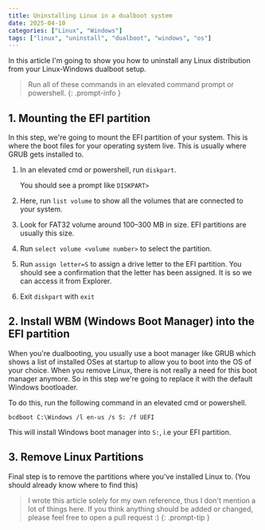 ```yaml
---
title: Uninstalling Linux in a dualboot system
date: 2025-04-10
categories: ["Linux", "Windows"]
tags: ["linux", "uninstall", "dualboot", "windows", "os"]
---
```


In this article I'm going to show you how to uninstall any Linux distribution from your Linux-Windows dualboot setup.

> Run all of these commands in an elevated command prompt or powershell.
{: .prompt-info }

## 1. Mounting the EFI partition
In this step, we're going to mount the EFI partition of your system. This is where the boot files for your operating system live. This is usually where GRUB gets installed to.

1. In an elevated cmd or powershell, run `diskpart`.

    You should see a prompt like `DISKPART>`
2. Here, run `list volume` to show all the volumes that are connected to your system.
3. Look for FAT32 volume around 100–300 MB in size. EFI partitions are usually this size.
4. Run `select volume <volume number>` to select the partition.
5. Run `assign letter=S` to assign a drive letter to the EFI partition. You should see a confirmation that the letter has been assigned. It is so we can access it from Explorer.
6. Exit `diskpart` with `exit`

## 2. Install WBM (Windows Boot Manager) into the EFI partition
When you're dualbooting, you usually use a boot manager like GRUB which shows a list of installed OSes at startup to allow you to boot into the OS of your choice.
When you remove Linux, there is not really a need for this boot manager anymore. So in this step we're going to replace it with the default Windows bootloader.

To do this, run the following command in an elevated cmd or powershell.
```
bcdboot C:\Windows /l en-us /s S: /f UEFI
```
This will install Windows boot manager into `S:`, i.e your EFI partition.

## 3. Remove Linux Partitions
Final step is to remove the partitions where you've installed Linux to. (You should already know where to find this)

> I wrote this article solely for my own reference, thus I don't mention a lot of things here. If you think anything should be added or changed, please feel free to open a pull request :)
{: .prompt-tip }